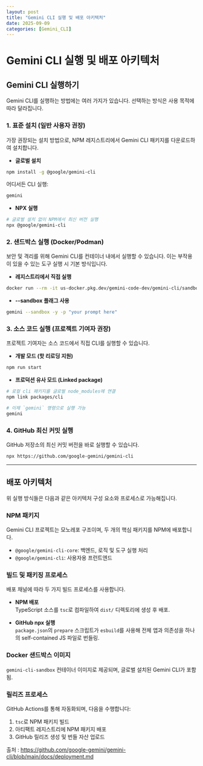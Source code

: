 ```yaml
---
layout: post
title: "Gemini CLI 실행 및 배포 아키텍처"
date: 2025-09-09
categories: [Gemini_CLI]
---
```



# Gemini CLI 실행 및 배포 아키텍처

## Gemini CLI 실행하기
Gemini CLI를 실행하는 방법에는 여러 가지가 있습니다. 선택하는 방식은 사용 목적에 따라 달라집니다.

### 1. 표준 설치 (일반 사용자 권장)
가장 권장되는 설치 방법으로, NPM 레지스트리에서 Gemini CLI 패키지를 다운로드하여 설치합니다.

- **글로벌 설치**
```bash
npm install -g @google/gemini-cli
```
어디서든 CLI 실행:
```bash
gemini
```

- **NPX 실행**
```bash
# 글로벌 설치 없이 NPM에서 최신 버전 실행
npx @google/gemini-cli
```

### 2. 샌드박스 실행 (Docker/Podman)
보안 및 격리를 위해 Gemini CLI를 컨테이너 내에서 실행할 수 있습니다. 이는 부작용이 있을 수 있는 도구 실행 시 기본 방식입니다.

- **레지스트리에서 직접 실행**
```bash
docker run --rm -it us-docker.pkg.dev/gemini-code-dev/gemini-cli/sandbox:0.1.1
```

- **--sandbox 플래그 사용**
```bash
gemini --sandbox -y -p "your prompt here"
```

### 3. 소스 코드 실행 (프로젝트 기여자 권장)
프로젝트 기여자는 소스 코드에서 직접 CLI를 실행할 수 있습니다.

- **개발 모드 (핫 리로딩 지원)**
```bash
npm run start
```

- **프로덕션 유사 모드 (Linked package)**
```bash
# 로컬 cli 패키지를 글로벌 node_modules에 연결
npm link packages/cli

# 이제 `gemini` 명령으로 실행 가능
gemini
```

### 4. GitHub 최신 커밋 실행
GitHub 저장소의 최신 커밋 버전을 바로 실행할 수 있습니다.

```bash
npx https://github.com/google-gemini/gemini-cli
```

---

## 배포 아키텍처
위 실행 방식들은 다음과 같은 아키텍처 구성 요소와 프로세스로 가능해집니다.

### NPM 패키지
Gemini CLI 프로젝트는 모노레포 구조이며, 두 개의 핵심 패키지를 NPM에 배포합니다.

- `@google/gemini-cli-core`: 백엔드, 로직 및 도구 실행 처리
- `@google/gemini-cli`: 사용자용 프런트엔드

### 빌드 및 패키징 프로세스
배포 채널에 따라 두 가지 빌드 프로세스를 사용합니다.

- **NPM 배포**  
  TypeScript 소스를 `tsc`로 컴파일하여 `dist/` 디렉토리에 생성 후 배포.

- **GitHub npx 실행**  
  `package.json`의 `prepare` 스크립트가 `esbuild`를 사용해 전체 앱과 의존성을 하나의 self-contained JS 파일로 번들링.

### Docker 샌드박스 이미지
`gemini-cli-sandbox` 컨테이너 이미지로 제공되며, 글로벌 설치된 Gemini CLI가 포함됨.

### 릴리즈 프로세스
GitHub Actions를 통해 자동화되며, 다음을 수행합니다:

1. `tsc`로 NPM 패키지 빌드  
2. 아티팩트 레지스트리에 NPM 패키지 배포  
3. GitHub 릴리즈 생성 및 번들 자산 업로드  

출처 : https://github.com/google-gemini/gemini-cli/blob/main/docs/deployment.md
